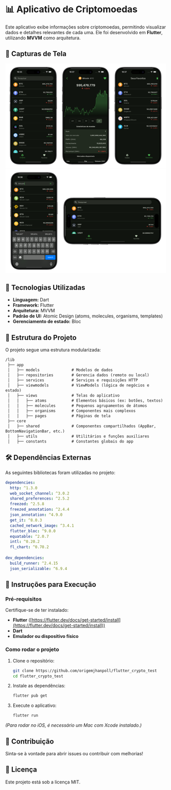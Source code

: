# 📊 Aplicativo de Criptomoedas

Este aplicativo exibe informações sobre criptomoedas, permitindo visualizar dados e detalhes relevantes de cada uma. Ele foi desenvolvido em **Flutter**, utilizando **MVVM** como arquitetura.

## 📸 Capturas de Tela

![mobile](assets/media/screen1.png)
![mobile](assets/media/screen2.png)

## 🚀 Tecnologias Utilizadas

- **Linguagem:** Dart
- **Framework:** Flutter
- **Arquitetura:** MVVM
- **Padrão de UI:** Atomic Design (atoms, molecules, organisms, templates)
- **Gerenciamento de estado:** Bloc

## 📂 Estrutura do Projeto

O projeto segue uma estrutura modularizada:

```
/lib
 ├── app
 │   ├── models              # Modelos de dados
 │   ├── repositories        # Gerencia dados (remoto ou local)
 │   ├── services            # Serviços e requisições HTTP
 │   ├── viewmodels          # ViewModels (lógica de negócios e estado)
 │   ├── views               # Telas do aplicativo
 │   │   ├── atoms           # Elementos básicos (ex: botões, textos)
 │   │   ├── molecules       # Pequenos agrupamentos de átomos
 │   │   ├── organisms       # Componentes mais complexos
 │   │   ├── pages           # Páginas de tela
 ├── core
 │   ├── shared              # Componentes compartilhados (AppBar, BottomNavigationBar, etc.)
 │   ├── utils               # Utilitários e funções auxiliares
 │   ├── constants           # Constantes globais do app
```

## 🛠 Dependências Externas

As seguintes bibliotecas foram utilizadas no projeto:

```yaml
dependencies:
  http: ^1.3.0
  web_socket_channel: ^3.0.2
  shared_preferences: ^2.5.2
  freezed: ^2.5.8
  freezed_annotation: ^2.4.4
  json_annotation: ^4.9.0
  get_it: ^8.0.3
  cached_network_image: ^3.4.1
  flutter_bloc: ^9.0.0
  equatable: ^2.0.7
  intl: ^0.20.2
  fl_chart: ^0.70.2

dev_dependencies:
  build_runner: ^2.4.15
  json_serializable: ^6.9.4
```

## 📌 Instruções para Execução

### Pré-requisitos

Certifique-se de ter instalado:

- **Flutter** ([https://flutter.dev/docs/get-started/install](https://flutter.dev/docs/get-started/install))
- **Dart**
- **Emulador ou dispositivo físico**

### Como rodar o projeto

1. Clone o repositório:

   ```bash
   git clone https://github.com/origemjhanpoll/flutter_crypto_test
   cd flutter_crypto_test
   ```

2. Instale as dependências:

   ```bash
   flutter pub get
   ```

3. Execute o aplicativo:

   ```bash
   flutter run
   ```

_(Para rodar no iOS, é necessário um Mac com Xcode instalado.)_

## 🤝 Contribuição

Sinta-se à vontade para abrir issues ou contribuir com melhorias!

## 📄 Licença

Este projeto está sob a licença MIT.
